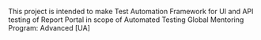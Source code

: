 This project is intended to make Test Automation Framework for UI and API testing of Report Portal 
in scope of Automated Testing Global Mentoring Program: Advanced [UA]
